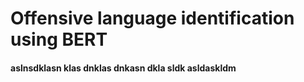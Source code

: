# Offensive language identification using BERT
#### aslnsdklasn klas dnklas dnkasn dkla sldk asldaskldm
